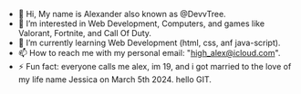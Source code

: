 - 👋 Hi, My name is Alexander also known as @DevvTree.
- 👀 I’m interested in Web Development, Computers, and games like Valorant, Fortnite, and Call Of Duty.
- 🌱 I’m currently learning Web Development (html, css, anf java-script).
- 📫 How to reach me with my personal email: "high_alex@icloud.com".
- ⚡ Fun fact: everyone calls me alex, im 19, and i got married to the love of my life name Jessica on March 5th 2024.
hello GIT.
<!---
DevvTree/DevvTree is a ✨ special ✨ repository because its `README.md` (this file) appears on your GitHub profile.
You can click the Preview link to take a look at your changes.
--->
